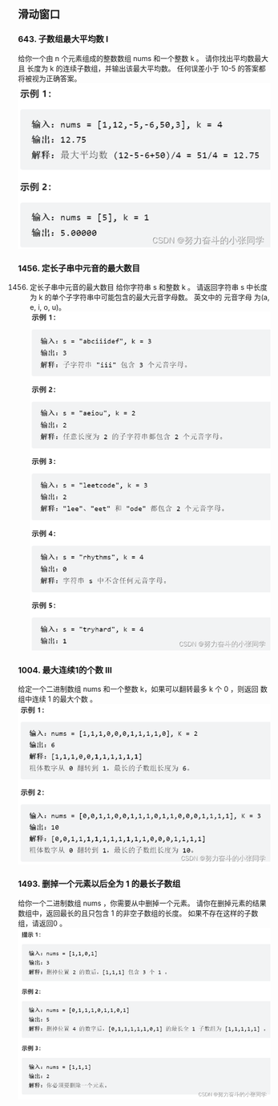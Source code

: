 ## 滑动窗口
### 643. 子数组最大平均数 I
给你一个由 n 个元素组成的整数数组 nums 和一个整数 k 。
请你找出平均数最大且 长度为 k 的连续子数组，并输出该最大平均数。
任何误差小于 10-5 的答案都将被视为正确答案。
![Alt text](../pic/3sliding_window/image.png)

### 1456. 定长子串中元音的最大数目
1456. 定长子串中元音的最大数目
给你字符串 s 和整数 k 。
请返回字符串 s 中长度为 k 的单个子字符串中可能包含的最大元音字母数。
英文中的 元音字母 为(a, e, i, o, u)。
![Alt text](../pic/3sliding_window/image2.png)

### 1004. 最大连续1的个数 III
给定一个二进制数组 nums 和一个整数 k，如果可以翻转最多 k 个 0 ，则返回 数组中连续 1 的最大个数 。
![Alt text](../pic/3sliding_window/image3.png)
### 1493. 删掉一个元素以后全为 1 的最长子数组
给你一个二进制数组 nums ，你需要从中删掉一个元素。
请你在删掉元素的结果数组中，返回最长的且只包含 1 的非空子数组的长度。
如果不存在这样的子数组，请返回0 。
![Alt text](../pic/3sliding_window/image4.png)